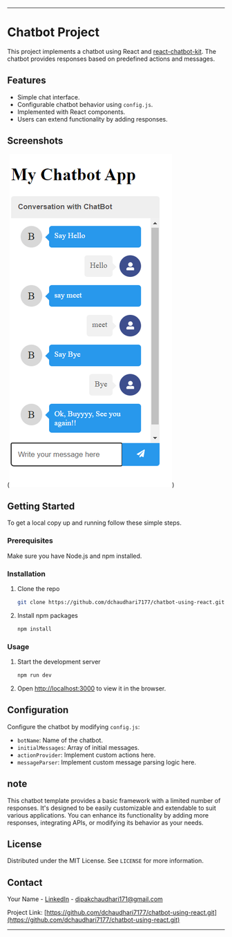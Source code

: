 
---

# Chatbot Project

This project implements a chatbot using React and [react-chatbot-kit](https://github.com/dchaudhari7177/chatbot-using-react.git). The chatbot provides responses based on predefined actions and messages.

## Features

- Simple chat interface.
- Configurable chatbot behavior using `config.js`.
- Implemented with React components.
- Users can extend functionality by adding responses.

## Screenshots

(![alt text](<Screenshot 2024-06-13 080400.png>))

## Getting Started

To get a local copy up and running follow these simple steps.

### Prerequisites

Make sure you have Node.js and npm installed.

### Installation

1. Clone the repo
   ```sh
   git clone https://github.com/dchaudhari7177/chatbot-using-react.git
   ```
2. Install npm packages
   ```sh
   npm install
   ```

### Usage

1. Start the development server
   ```sh
   npm run dev
   ```
2. Open [http://localhost:3000](http://localhost:3000) to view it in the browser.

## Configuration

Configure the chatbot by modifying `config.js`:
- `botName`: Name of the chatbot.
- `initialMessages`: Array of initial messages.
- `actionProvider`: Implement custom actions here.
- `messageParser`: Implement custom message parsing logic here.

## note

This chatbot template provides a basic framework with a limited number of responses. It's designed to be easily customizable and extendable to suit various applications. You can enhance its functionality by adding more responses, integrating APIs, or modifying its behavior as your needs.

## License

Distributed under the MIT License. See `LICENSE` for more information.

## Contact

Your Name - [LinkedIn](https://www.linkedin.com/in/dipak-chaudhari-813669248) - dipakchaudhari171@gmail.com

Project Link: [https://github.com/dchaudhari7177/chatbot-using-react.git](https://github.com/dchaudhari7177/chatbot-using-react.git)

---
